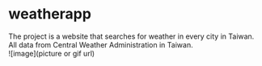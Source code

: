 # weatherapp
The project is a website that searches for weather in every city in Taiwan.<br>
All data from Central Weather Administration in Taiwan.<br>
![image](picture or gif url)
